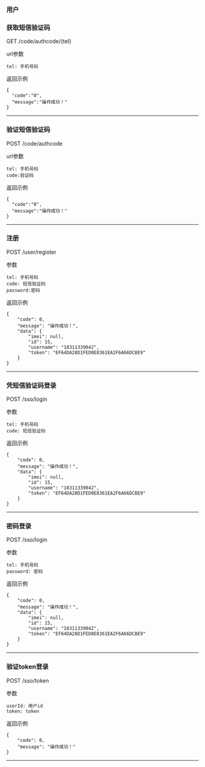 ### 用户

### 获取短信验证码
GET /code/authcode/{tel}

url参数

    tel: 手机号码

返回示例

    {
      "code":"0",
      "message":"操作成功！"
    } 

***

### 验证短信验证码

POST /code/authcode

url参数

```
tel: 手机号码
code:验证码
```

返回示例

```
{
  "code":"0",
  "message":"操作成功！"
} 
```

------

### 

### 注册

POST /user/register

参数

    tel: 手机号码
    code: 短信验证码
    password:密码

返回示例

    {
        "code": 0,
        "message": "操作成功！",
        "data": {
            "imei": null,
            "id": 15,
            "username": "18311339042",
            "token": "EF64DA28D1FED0E8361EA2F6A66DCBE9"
        }
    }

***

### 凭短信验证码登录
POST /sso/login

参数

    tel: 手机号码
    code: 短信验证码

返回示例 

    {
        "code": 0,
        "message": "操作成功！",
        "data": {
            "imei": null,
            "id": 15,
            "username": "18311339042",
            "token": "EF64DA28D1FED0E8361EA2F6A66DCBE9"
        }
    }

***

### 密码登录

POST /sso/login

参数

```
tel: 手机号码
password: 密码
```

返回示例 

```
{
    "code": 0,
    "message": "操作成功！",
    "data": {
        "imei": null,
        "id": 15,
        "username": "18311339042",
        "token": "EF64DA28D1FED0E8361EA2F6A66DCBE9"
    }
}
```

------

### 验证token登录

POST /sso/token

参数

```
userId: 用户id
token: token
```

返回示例 

```
{
    "code": 0,
    "message": "操作成功！"
}
```

------

